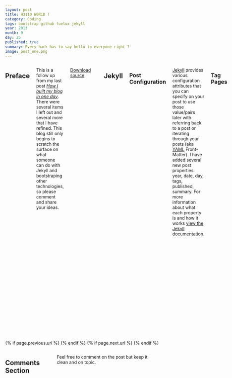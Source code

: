 ```yaml
---
layout: post
title: H3110 W0R1D !
category: Coding
tags: bootstrap github fuelux jekyll 
year: 2013
month: 9
day: 25
published: true
summary: Every hack has to say hello to everyone right ?
image: post_one.png
---
```


<div class="row">
	<div class="span9 columns">
	  <h2>Preface</h2>
	  <p>This is a follow up from my last post <a href="http://erjjones.github.com/blog/How-I-built-my-blog-in-one-day/" title="Go to How I built my blog in one day"><i>How I built my blog in one day</i></a>.  There were several items I left out and several more that I have refined.  This blog still only begins to scratch the surface on what someone can do with Jekyll and bootstraping other technologies, so please comment and share your ideas.</p>  	 	  
	  <p><a href="https://github.com/erjjones/erjjones.github.com/zipball/master" class="btn btn-info">Download source</a></p>
	  <hr>	  
	  <h2>Jekyll</h2>	  
	  <h2><small>Post Configuration</small></h2>
	  <p><a href="http://jekyllrb.com/" title="Go to Jekyll" target="_blank">Jekyll</a> provides various configuration attributes that you can specify on your post to use those value/pairs later with referring back to a post or iterating through your posts (aka <a href="http://yaml.org/" title="Go to YAML.org" target="_blank">YAML</a> Front-Matter).  I have added several new post properties: year, date, day, tags, published, summary.  For more information about what each property is and how it works <a href="https://github.com/mojombo/jekyll/wiki/YAML-Front-Matter" title="Go to the Jekyll docs" target="_blank">view the Jekyll documentation</a>.</p>
	  <script src="https://gist.github.com/2155346.js"> </script>
	  <h2><small>Tag Pages</small></h2>
	  <p>You will need to create two new files:</p>
	  <ul>
		<li><stron>tag_gen.rb</strong> - Create this in the _plugins folder</li>
		<li><stron>tag_index.html</strong> - Create this in the _layouts folder</li>
	  </ul>
	  <p><strong>tag_gen.rb</strong> is a Jekyll module that will create the static web pages that will list the posts affiliated with the tag.</p>	  
	  <script src="https://gist.github.com/2155135.js"></script>	  
	  <br/>
	  <p><strong>tag_index.html</strong> is a Jekyll layout that will display the posts on the tag page.</p>	  
	  <script src="https://gist.github.com/2155150.js"></script>
	  <br/>
	  <p><strong>Generate the tag pages</strong> - The Jekyll module tag_gen.rb will generate a "tags" folder in the "_site" directory.  The module will also generate subfolders for each tag listed on the posts.  If you add new tags you'll have to build again or stop and start your Jekyll server. For GitHub user pages you will want to copy the "tags" folder from the "_site" folder into the root folder inline with "_site".  See <a href="https://github.com/erjjones/erjjones.github.com" title="Go to https://github.com/erjjones/erjjones.github.com" target="_blank">my GitHub user page repo</a> layout to understand more.</p>	  
	  <h2><small>Tag Lists</small></h2>
	  <p>List all tags within your site.</p>	  
	  <ul>
		{% for tag in site.tags %}		
			<li><a href="/tags/{{ tag[0] }}">{{ tag[0] }}</a></li>
		{% endfor %}
	  </ul>
	  <script src="https://gist.github.com/2155275.js"></script>
	  <p>List all tags for a post.</p>	  
	  <p><small><i class="icon-tags"></i> {% for tag in page.tags %} <a href="/tags/{{ tag }}" title="View posts tagged with &quot;{{ tag }}&quot;"><u>{{ tag }}</u></a>  {% if forloop.last != true %} {% endif %} {% endfor %} </small></p>
	  <script src="https://gist.github.com/2155281.js"></script>	  
	  <hr>
	  <h2>Disqus</h2>
	  <h2><small>Issues fixed</small></h2>
	  <p>On my previous post I hadn't quite worked out all the bugs and I guess a developer never truely does.  However, the comment counts on the home page and the post never populated and I have figured out why.</p>
	  <ol>
		<li>In the script configuration I had forgotten to add the disqus_identifier and disqus_url.</li>
		<li>In the link I had forgotten to include the data-disqus-identifier and set it to the page url.</li>
	  </ol>
	  <script src="https://gist.github.com/2026102.js"> </script>
	  <hr>	  
	  <h2>RSS Feed</h2>
	  <p>Initially when using a GitHub user page I thought that I could use <code>https://github.com/erjjones.atom</code> to hook up my RSS feed on <a href="http://feedburner.google.com" title="Go to feedburner.google.com">feed burner</a>, but I had a hard time getting Feed Burner to register it.  I noticed on <a href="http://zachholman.com/" title="Go to Zach Holmans site">Zach Holman's</a> user page he had a <code>atom.xml</code> file and after further review you see that it is configured to register exactly what I needed to setup the RSS feed.  Save this file to the root directory of your site and then you can register something like <code>http://erjjones.github.com/atom.xml</code> to feed burner and now you have an RSS feed for your blog.</p>
	  <script src="https://gist.github.com/2026283.js"></script>
	  <hr>
	  <h2>README (.md)</h2>
	  <p>Save your README file to README.md.</p>
	  <script src="https://gist.github.com/2026341.js"></script>
	  <hr>
	  <h2>Other Tips</h2>
	  <ul>
		<li><strong>Google Analytics</strong> - Hook up <a href="http://www.google.com/analytics/" title="Go to Google Analytics" target="_blank">Google Analytics</a> you'll be amazed.</li>
		<li><strong>Favicon</strong> - Found a <a href="http://www.favicon.cc/" title="Go to favicon" target="_blank">quick and easy site</a> to generate a favicon.ico.</li>
		<li><strong>Flattr</strong> - <a href="http://flattr.com/" title="Go to flattr" target="_blank">Flattr</a> is Social Micro Payments, it is a way to support stuff you like on the web.</li>
		<li><strong>Hacker News Link</strong> - If you submit your article to <a href="http://news.ycombinator.com/" title="Go to Hacker News" target="_blank">Hacker News</a> put a link on your post to the article on Hacker News.</li>
	  </ul>
	  <hr>
	  <h2>In Conclusion</h2>
	  <p>Again, I hope this sparks you to try out GitHub, Jekyll, Twitter Bootstrap and other open source web resources.  I have just begun to scratch the surface here and this blog doesn't attempt to cover all of details but I would like to hear what other cool integrations people are doing on their blogs.</p>	  
	  <hr>
	</div>
</div> 

<div class="row">
	<div class="span3 columns">&nbsp;</div>
	<div class="span6 column">
			<p class="pull-right">{% if page.previous.url %} <a href="{{page.previous.url}}" title="Previous Post: {{page.previous.title}}"><i class="icon-chevron-left"></i></a> 	{% endif %}   {% if page.next.url %} 	<a href="{{page.next.url}}" title="Next Post: {{page.next.title}}"><i class="icon-chevron-right"></i></a> 	{% endif %} </p>  
	</div>
</div>
	
<div class="row">
	<div class="span9 columns">    
		<h2>Comments Section</h2>
	    <p>Feel free to comment on the post but keep it clean and on topic.</p>	
		<div id="disqus_thread"></div>
		<script type="text/javascript">
			/* * * CONFIGURATION VARIABLES: EDIT BEFORE PASTING INTO YOUR WEBPAGE * * */
			var disqus_shortname = 'ericjones'; // required: replace example with your forum shortname
			var disqus_identifier = '{{ page.url }}';
			var disqus_url = 'http://erjjones.github.com{{ page.url }}';
			
			/* * * DON'T EDIT BELOW THIS LINE * * */
			(function() {
				var dsq = document.createElement('script'); dsq.type = 'text/javascript'; dsq.async = true;
				dsq.src = 'http://' + disqus_shortname + '.disqus.com/embed.js';
				(document.getElementsByTagName('head')[0] || document.getElementsByTagName('body')[0]).appendChild(dsq);
			})();
		</script>
		<noscript>Please enable JavaScript to view the <a href="http://disqus.com/?ref_noscript">comments powered by Disqus.</a></noscript>
		<a href="http://disqus.com" class="dsq-brlink">blog comments powered by <span class="logo-disqus">Disqus</span></a>
	</div>
</div>

<!-- Twitter -->
<script>!function(d,s,id){var js,fjs=d.getElementsByTagName(s)[0];if(!d.getElementById(id)){js=d.createElement(s);js.id=id;js.src="//platform.twitter.com/widgets.js";fjs.parentNode.insertBefore(js,fjs);}}(document,"script","twitter-wjs");</script>

<!-- Google + -->
<script type="text/javascript">
  (function() {
    var po = document.createElement('script'); po.type = 'text/javascript'; po.async = true;
    po.src = 'https://apis.google.com/js/plusone.js';
    var s = document.getElementsByTagName('script')[0]; s.parentNode.insertBefore(po, s);
  })();
</script>
